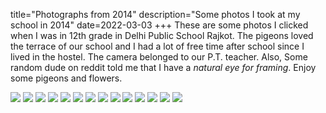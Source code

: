 title="Photographs from 2014"
description="Some photos I took at my school in 2014"
date=2022-03-03
+++
These are some photos I clicked when I was in 12th grade in Delhi Public School
Rajkot. The pigeons loved the terrace of our school and I had a lot of free
time after school since I lived in the hostel. The camera belonged to our P.T.
teacher. Also, Some random dude on reddit told me that I have a _natural eye
for framing_. Enjoy some pigeons and flowers.

[<img src=/static/images/thumbs/3DknsVr.webp>](/static/images/photographs/3DknsVr.webp)
[<img src=/static/images/thumbs/bnDSVLH.webp>](/static/images/photographs/bnDSVLH.webp)
[<img src=/static/images/thumbs/D2RZPFv.webp>](/static/images/photographs/D2RZPFv.webp)
[<img src=/static/images/thumbs/g1ie6I4.webp>](/static/images/photographs/g1ie6I4.webp)
[<img src=/static/images/thumbs/hecodL7.webp>](/static/images/photographs/hecodL7.webp)
[<img src=/static/images/thumbs/iFnh6En.webp>](/static/images/photographs/iFnh6En.webp)
[<img src=/static/images/thumbs/lQkuMQ7.webp>](/static/images/photographs/lQkuMQ7.webp)
[<img src=/static/images/thumbs/M4mGXkn.webp>](/static/images/photographs/M4mGXkn.webp)
[<img src=/static/images/thumbs/qaXtzII.webp>](/static/images/photographs/qaXtzII.webp)
[<img src=/static/images/thumbs/QIyJPmn.webp>](/static/images/photographs/QIyJPmn.webp)
[<img src=/static/images/thumbs/s1iCMoC.webp>](/static/images/photographs/s1iCMoC.webp)
[<img src=/static/images/thumbs/tTxLsh9.webp>](/static/images/photographs/tTxLsh9.webp)
[<img src=/static/images/thumbs/wznFB4W.webp>](/static/images/photographs/wznFB4W.webp)
[<img src=/static/images/thumbs/zqTk6jy.webp>](/static/images/photographs/zqTk6jy.webp)

